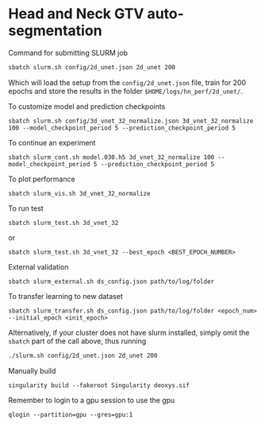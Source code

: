 # Head and Neck GTV auto-segmentation

Command for submitting SLURM job
```bash
sbatch slurm.sh config/2d_unet.json 2d_unet 200
```

Which will load the setup from the `config/2d_unet.json` file, train for 200 epochs
and store the results in the folder `$HOME/logs/hn_perf/2d_unet/`.

To customize model and prediction checkpoints

```
sbatch slurm.sh config/3d_vnet_32_normalize.json 3d_vnet_32_normalize 100 --model_checkpoint_period 5 --prediction_checkpoint_period 5

```

To continue an experiment
```
sbatch slurm_cont.sh model.030.h5 3d_vnet_32_normalize 100 --model_checkpoint_period 5 --prediction_checkpoint_period 5
```

To plot performance
```
sbatch slurm_vis.sh 3d_vnet_32_normalize
```

To run test
```
sbatch slurm_test.sh 3d_vnet_32
```
or
```
sbatch slurm_test.sh 3d_vnet_32 --best_epoch <BEST_EPOCH_NUMBER>
```

External validation
```
sbatch slurm_external.sh ds_config.json path/to/log/folder
```


To transfer learning to new dataset
```
sbatch slurm_transfer.sh ds_config.json path/to/log/folder <epoch_num> --initial_epoch <init_epoch>
```


Alternatively, if your cluster does not have slurm installed, simply omit the `sbatch`
part of the call above, thus running

```bash
./slurm.sh config/2d_unet.json 2d_unet 200
```

Manually build
```
singularity build --fakeroot Singularity deoxys.sif
```

Remember to login to a gpu session to use the gpu
```
qlogin --partition=gpu --gres=gpu:1
```
